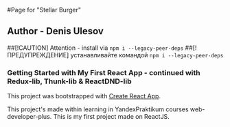 #Page for "Stellar Burger"

## Author - Denis Ulesov

##[!CAUTION] Attention - install via `npm i --legacy-peer-deps` ##[!ПРЕДУПРЕЖДЕНИЕ] устанавливайте командой `npm i --legacy-peer-deps`

### Getting Started with My First React App - continued with Redux-lib, Thunk-lib & ReactDND-lib

This project was bootstrapped with [Create React App](https://github.com/facebook/create-react-app).

This project's made within learning in YandexPraktikum courses web-developer-plus. This is my first project made on ReactJS.
